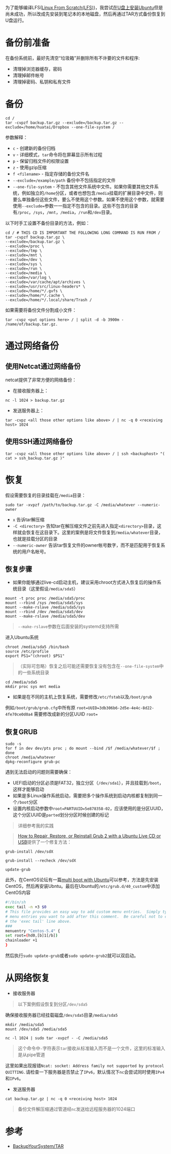 为了能够编译LFS([Linux From Scratch(LFS)](../../lfs/README))，我尝试[在U盘上安装Ubuntu](install_ubuntu_to_usb_stick)但是尚未成功，所以改成先安装到笔记本的本地磁盘，然后再通过TAR方式备份恢复到U盘运行。

# 备份前准备

在备份系统前，最好先清空“垃圾箱”并删除所有不许要的文件和程序:

* 清理掉浏览器缓存，密码
* 清理掉邮件帐号
* 清理掉密码、私钥和私有文件

# 备份

```
cd /
tar -cvpzf backup.tar.gz --exclude=/backup.tar.gz --exclude=/home/huatai/Dropbox --one-file-system /
```

参数解释：

* `c` - 创建新的备份归档
* `v` - 详细模式，`tar`命令将在屏幕显示所有过程
* `p` - 保留归档文件的权限设置
* `z` - 使用gzip压缩
* `f <filename>` - 指定存储的备份文件名
* `--exclude=/example/path` 备份中不包括指定的文件
* `--one-file-system` - 不包含其他文件系统中文件。如果你需要其他文件系统，例如独立的`/home`分区，或者也想包含`/media`挂载的扩展目录中文件，则要么单独备份这些文件，要么不使用这个参数。如果不使用这个参数，就需要使用`--exclude=`参数一一指定不包含的目录。这些不包含的目录有`/proc`，`/sys`，`/mnt`，`/media`，`/run`和`/dev`目录。

以下时手工设置不备份目录的方法，例如：

```
cd / # THIS CD IS IMPORTANT THE FOLLOWING LONG COMMAND IS RUN FROM /
tar -cvpzf backup.tar.gz \
--exclude=/backup.tar.gz \
--exclude=/proc \
--exclude=/tmp \
--exclude=/mnt \
--exclude=/dev \
--exclude=/sys \
--exclude=/run \ 
--exclude=/media \ 
--exclude=/var/log \
--exclude=/var/cache/apt/archives \
--exclude=/usr/src/linux-headers* \ 
--exclude=/home/*/.gvfs \
--exclude=/home/*/.cache \ 
--exclude=/home/*/.local/share/Trash /
```

如果需要将备份文件分割成小文件：

```
tar -cvpz <put options here> / | split -d -b 3900m - /name/of/backup.tar.gz. 
```

# 通过网络备份

## 使用Netcat通过网络备份

netcat提供了非常方便的网络备份：

* 在接收服务器上：

```
nc -l 1024 > backup.tar.gz
```

* 发送服务器上：

```
tar -cvpz <all those other options like above> / | nc -q 0 <receiving host> 1024 
```

## 使用SSH通过网络备份

```
tar -cvpz <all those other options like above> / | ssh <backuphost> "( cat > ssh_backup.tar.gz )"
```

# 恢复

假设需要恢复的目录挂载在`/media`目录：

```
sudo tar -xvpzf /path/to/backup.tar.gz -C /media/whatever --numeric-owner
```

* `x` 告诉tar解压缩
* `-C <directory>` 告知tar在解压缩文件之前先进入指定`<directory>`目录，这样就会恢复在这目录下。这里的案例是将文件恢复到`/media/whatever`目录，也就是挂载分区的目录
* `--numeric-owner` 告诉tar恢复文件的owner帐号数字，而不是匹配用于恢复系统的用户名帐号。

## 恢复步骤

* 如果你能够通过live-cd启动主机，建议采用chroot方式进入恢复后的操作系统目录（这里假设`/media/sda5`）

```
mount -t proc proc /media/sda5/proc
mount --rbind /sys /media/sda5/sys
mount --make-rslave /media/sda5/sys
mount --rbind /dev /media/sda5/dev
mount --make-rslave /media/sda5/dev
```

> `--make-rslave`参数在后面安装的systemd支持所需

进入Ubuntu系统

```
chroot /media/sda5 /bin/bash
source /etc/profile
export PS1="(chroot) $PS1"
```

>（实际可忽略）恢复之后可能还需要恢复没有包含在`--one-file-system`中的一些系统目录

```
cd /media/sda5
mkdir proc sys mnt media
```

* 如果是在不同的主机上恢复系统，需要修改`/etc/fstab`以及`/boot/grub`

例如`/boot/grub/grub.cfg`中所有原 `root=UUID=3db306b6-2d5e-4e4c-8d22-4fe70ce0d0a4` 需要修改成新的分区UUID `root=`

## 恢复GRUB

```
sudo -s
for f in dev dev/pts proc ; do mount --bind /$f /media/whatever/$f ; done
chroot /media/whatever
dpkg-reconfigure grub-pc
```

遇到无法启动的问题则需要确保：

* UEFI启动的分区必须是FAT32，独立分区（`/dev/sda1`），并且挂载到`/boot`，这样才能够启动
* 如果是多Linux操作系统启动，需要把多个操作系统到启动内核都复制到同一个`/boot`分区
* 设置内核启动参数中`root=PARTUUID=5e878358-02`，应该使用的是分区UUID，这个分区UUID是`parted`划分分区时候创建的标记

> 详细参考我的实践

> [How to Repair, Restore, or Reinstall Grub 2 with a Ubuntu Live CD or USB](http://howtoubuntu.org/how-to-repair-restore-reinstall-grub-2-with-a-ubuntu-live-cd)提供了一个修复方法：

```
grub-install /dev/sdX

grub-install --recheck /dev/sdX

update-grub
```

此外，在CentOS论坛有一篇[multi boot with Ubuntu](https://www.centos.org/forums/viewtopic.php?t=15774)可以参考，方法是先安装CentOS，然后再安装Ubntu。最后在Ubuntu的`/etc/grub.d/40_custom`中添加CentOS内容

```bash
#!/bin/sh
exec tail -n +3 $0
# This file provides an easy way to add custom menu entries.  Simply type the
# menu entries you want to add after this comment.  Be careful not to change
# the 'exec tail' line above.
###
menuentry "Centos-5.4" {
set root=(hd0,[b]1[/b])
chainloader +1
}
```

然后执行`sudo update-grub`或者`sudo update-grub2`就可以双启动。

# 从网络恢复

* 接收服务器

> 以下案例假设恢复到分区`/dev/sda5`

确保接收服务器已经挂载磁盘`/dev/sda5`目录`/media/sda5`

```
mkdir /media/sda5
mount /dev/sda5 /media/sda5
```

```
nc -l 1024 | sudo tar -xvpzf - -C /media/sda5
```

> 这个命令中`-`字符表示`tar`接收从标准输入而不是一个文件，这里的标准输入是从pipe管道

这里如果出现报错`Ncat: socket: Address family not supported by protocol QUITTING.`请检查一下服务器是否禁止了`IPv6`，默认情况下`nc`会尝试同时使用`IPv4`和`IPv6`。

* 发送服务器

```
cat backup.tar.gz | nc -q 0 <receiving host> 1024
```

> 备份文件解压缩通过管道经`nc`发送给远程服务器的1024端口

# 参考

* [BackupYourSystem/TAR](https://help.ubuntu.com/community/BackupYourSystem/TAR)
